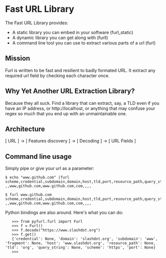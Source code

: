 Fast URL Library
================

The Fast URL Library provides:

* A static library you can embed in your software (furl_static)
* A dynamic library you can get along with (furll)
* A command line tool you can use to extract various parts of a url (furl)

Mission
-------

Furl is written to be fast and resilient to badly formated URL. It extract any 
required url field by checking each character once.

Why Yet Another URL Extraction Library?
---------------------------------------

Because they all suck. Find a library that can extract, say, a TLD even if you have 
an IP address, or http://localhost, or anything that may confuse your regex so much
that you end up with an unmaintainable one.

Architecture
------------

[ URL ] -> [ Features discovery ] -> [ Decoding ] -> [ URL Fields ]

Command line usage
------------------

Simply pipe or give your url as a parameter:

	$ echo "www.github.com" |furl
	scheme,credential,subdomain,domain,host,tld,port,resource_path,query_string,fragment
	,,www,github.com,www.github.com,com,,,,

	$ furl www.github.com
	scheme,credential,subdomain,domain,host,tld,port,resource_path,query_string,fragment
	,,www,github.com,www.github.com,com,,,,

Python bindings are also around. Here's what you can do:

       >>> from pyfurl.furl import Furl
       >>> f = Furl()
       >>> f.decode("https://www.slashdot.org")
       >>> f.get()
       {'credential': None, 'domain': 'slashdot.org', 'subdomain': 'www', 'fragment': None, 'host': 'www.slashdot.org', 'resource_path': None, 'tld': 'org', 'query_string': None, 'scheme': 'https', 'port': None}
       >>> 
